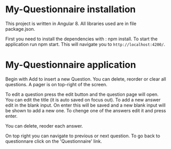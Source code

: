 # My-Questionnaire installation

This project is written in Angular 8. All libraries used are in file package.json.

First you need to install the dependencies with : npm install.
To start the application run npm start. This will navigate you to `http://localhost:4200/`.

# My-Questionnaire application

Begin with Add to insert a new Question. 
You can delete, reorder or clear all questions.
A pager is on top-right of the screen.

To edit a question press the edit button and the question page will open.
You can edit the title (it is auto saved on focus out).
To add a new answer edit in the blank input. On enter this will be saved and a new blank input 
will be shown to add a new one. To chenge one of the answers edit it and press enter.

You can delete, reoder each answer.

On top right you can navigate to previous or next question.
To go back to questionnare click on the 'Questionnaire' link.
